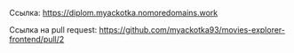 Ссылка: https://diplom.myackotka.nomoredomains.work

Ссылка на pull request: https://github.com/myackotka93/movies-explorer-frontend/pull/2
